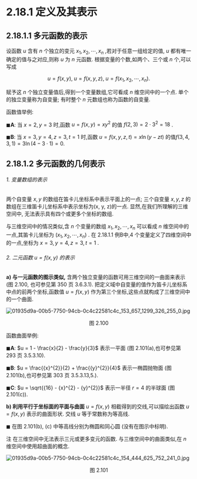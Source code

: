 # 2.18.1 定义及其表示

## 2.18.1.1 多元函数的表示

设函数 $u$ 含有 $n$ 个独立的变元 ${x}_{1},{x}_{2},\cdots ,{x}_{n}$ ,若对于任意一组给定的值, $u$ 都有唯一确定的值与之对应,则称 $u$ 为 $n$ 元函数. 根据变量的个数,如两个、三个或 $n$ 个,可以写成

$$
u = f\left( {x, y}\right) ,\;u = f\left( {x, y, z}\right) ,\;u = f\left( {{x}_{1},{x}_{2},\cdots ,{x}_{n}}\right) . \tag{2.276}
$$

赋予这 $n$ 个独立变量值后,得到一个变量数组,它可看成 $n$ 维空间中的一个点. 单个的独立变量称为自变量; 有时整个 $n$ 元数组也称为函数的自变量.

函数值举例:

$\blacksquare \mathbf{A}$: 当 $x = 2, y = 3$ 时,函数 $u = f\left( {x, y}\right)  = x{y}^{2}$ 的值 $f\left( {2,3}\right)  = 2 \cdot  {3}^{2} = {18}$ .

$\blacksquare \mathbf{B}$: 当 $x = 3, y = 4, z = 3, t = 1$ 时,函数 $u = f\left( {x, y, z, t}\right)  = x\ln \left( {y - {zt}}\right)$ 的值$f\left( {3,4,3,1}\right)  = 3\ln \left( {4 - 3 \cdot  1}\right)  = 0.$

## 2.18.1.2 多元函数的几何表示

###### 1. 变量数组的表示

两个自变量 $x, y$ 的数组在笛卡儿坐标系中表示平面上的一点; 三个自变量 $x, y, z$ 的数组在三维笛卡儿坐标系中表示坐标为(x, y, z)的一点. 显然,在我们所理解的三维空间中, 无法表示具有四个或更多个坐标的数组.

与三维空间中的情况类似,含 $n$ 个变量的数组 ${x}_{1},{x}_{2},\cdots ,{x}_{n}$ 可以看成 $n$ 维空间中的一点,其笛卡儿坐标为 $\left( {{x}_{1},{x}_{2},\cdots ,{x}_{n}}\right)$ . 在 2.18.1.1 例B中,4 个变量定义了四维空间中的一点,坐标为 $x = 3, y = 4, z = 3, t = 1$ .

###### 2. 二元函数 $u = f\left( {x, y}\right)$ 的表示

**a) 与一元函数的图示类似,** 含两个独立变量的函数可用三维空间的一曲面来表示 (图 2.100, 也可参见第 350 页 3.6.3.1). 把定义域中自变量的值作为笛卡儿坐标系中点的前两个坐标,函数值 $u = f\left( {x, y}\right)$ 作为第三个坐标,这些点就构成了三维空间中的一个曲面.

![01935d9a-00b5-7750-94cb-0c4c22581c4c_153_657_1299_326_255_0.jpg](/images/01935d9a-00b5-7750-94cb-0c4c22581c4c_153_657_1299_326_255_0.jpg)

<center>图 2.100</center>

函数曲面举例:

$\blacksquare \mathbf{A}$: $u = 1 - \frac{x}{2} - \frac{y}{3}$ 表示一平面 (图 2.101(a),也可参见第 293 页 3.5.3.10).

$\blacksquare \mathbf{B}$: $u = \frac{{x}^{2}}{2} + \frac{{y}^{2}}{4}$ 表示一椭圆抛物面 (图 2.101(b),也可参见第 303 页 3.5.3.13,5.).

$\blacksquare \mathbf{C}$: $u = \sqrt{{16} - {x}^{2} - {y}^{2}}$ 表示一半径 $r = 4$ 的半球面 (图 2.101(c)).

**b) 利用平行于坐标面的平面与曲面** $u = f\left( {x, y}\right)$ 相截得到的交线,可以描绘出函数 $u = f\left( {x, y}\right)$ 表示的曲面形状. 交线 $u$ 等于常数称为等高线.

$\blacksquare$ 在图 2.101(b), (c) 中等高线分别为椭圆和同心圆 (没有在图示中标明).

注 在三维空间中无法表示三元或更多变元的函数. 与三维空间中的曲面类似,在 $n$ 维空间中使用超曲面的概念.

![01935d9a-00b5-7750-94cb-0c4c22581c4c_154_444_625_752_241_0.jpg](/images/01935d9a-00b5-7750-94cb-0c4c22581c4c_154_444_625_752_241_0.jpg)

<center>图 2.101</center>
